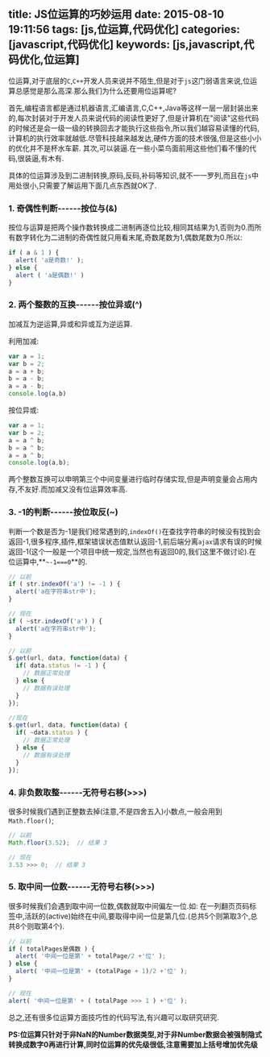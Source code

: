 title: JS位运算的巧妙运用
date: 2015-08-10 19:11:56
tags: [js,位运算,代码优化]
categories: [javascript,代码优化]
keywords: [js,javascript,代码优化,位运算]
---
位运算,对于底层的`C`,`C++`开发人员来说并不陌生,但是对于`js`这门弱语言来说,位运算总感觉是那么高深.那么我们为什么还要用位运算呢?

首先,编程语言都是通过机器语言,汇编语言,C,C++,Java等这样一层一层封装出来的,每次封装对于开发人员来说代码的阅读性更好了,但是计算机在"阅读"这些代码的时候还是会一级一级的转换回去才能执行这些指令,所以我们越容易读懂的代码,计算机的执行效率就越低.尽管科技越来越发达,硬件方面的技术很强,但是这些小小的优化并不是杯水车薪.
其次,可以装逼.在一些小菜鸟面前用这些他们看不懂的代码,很装逼,有木有.

<!--more-->

具体的位运算涉及到二进制转换,原码,反码,补码等知识,就不一一罗列,而且在`js`中用处很小,只需要了解运用下面几点东西就OK了.

### 1. 奇偶性判断------按位与(&)

按位与运算是把两个操作数转换成二进制再逐位比较,相同其结果为1,否则为0.而所有数字转化为二进制的奇偶性就只用看末尾,奇数尾数为1,偶数尾数为0.所以:

``` js
if ( a & 1 ) {
  alert( 'a是奇数!' );
} else {  
  alert ( 'a是偶数!' )
}
```

### 2. 两个整数的互换------按位异或(^)

加减互为逆运算,异或和异或互为逆运算.

利用加减:
``` js
var a = 1;
var b = 2;
a = a + b;
b = a - b;
a = a - b;
console.log(a,b)
```

按位异或:
``` js
var a = 1;
var b = 2;
a = a ^ b;
b = a ^ b;
a = a ^ b;
console.log(a,b);
```

两个整数互换可以申明第三个中间变量进行临时存储实现,但是声明变量会占用内存,不友好.而加减又没有位运算效率高.

### 3. -1的判断------按位取反(~)

判断一个数是否为-1是我们经常遇到的,`indexOf()`在查找字符串的时候没有找到会返回-1,很多程序,插件,框架错误状态值默认返回-1,前后端分离`ajax`请求有误的时候返回-1(这个一般是一个项目中统一规定,当然也有返回0的,我们这里不做讨论).在位运算中,**`~-1===0`**的.
``` js
// 以前
if ( str.indexOf('a') != -1 ) {
  alert('a在字符串str中');
}

// 现在
if ( ~str.indexOf('a') ) {
  alert('a在字符串str中');
}
```

``` js
// 以前
$.get(url, data, function(data) {
  if( data.status != -1 ) {
    // 数据正常处理
  } else {
    // 数据有误处理
  }
});

//现在
$.get(url, data, function(data) {
  if( ~data.status ) {
    // 数据正常处理
  } else {
    // 数据有误处理
  }
});
```

### 4. 非负数取整------无符号右移(>>>)

很多时候我们遇到正整数去掉(注意,不是四舍五入)小数点,一般会用到`Math.floor()`;
``` js
// 以前
Math.floor(3.52);  // 结果 3

// 现在
3.53 >>> 0;  // 结果 3
```

### 5. 取中间一位数------无符号右移(>>>)

很多时候我们会遇到取中间一位数,偶数就取中间偏左一位.如: 在一列翻页页码标签中,活跃的(active)始终在中间,要取得中间一位是第几位.(总共5个则第取3个,总共8个则取第4个).

``` js
// 以前 
if ( totalPages是偶数 ) {
  alert( '中间一位是第' + totalPage/2 +'位' );
} else {
  alert( '中间一位是第' + (totalPage + 1)/2 +'位' );
}

// 现在
alert( '中间一位是第' + ( totalPage >>> 1 ) +'位' );
```
总之,还有很多位运算方面技巧性的代码写法,有兴趣可以取研究研究.

**PS:位运算只针对于非NaN的Number数据类型,对于非Number数据会被强制隐式转换成数字0再进行计算,同时位运算的优先级很低,注意需要加上括号增加优先级**